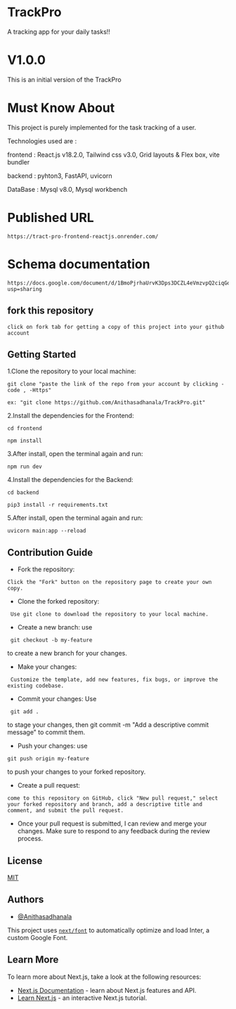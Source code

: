 
# TrackPro

A tracking app for your daily tasks!!

# V1.0.0
This is an initial version of the TrackPro

# Must Know About

This project is purely implemented for the task tracking of a user.

Technologies used are :

frontend :  React.js v18.2.0, Tailwind css v3.0, Grid layouts & Flex box, vite bundler

backend : pyhton3, FastAPI, uvicorn

DataBase : Mysql v8.0, Mysql workbench


# Published URL

```
https://tract-pro-frontend-reactjs.onrender.com/
```

# Schema documentation
```
https://docs.google.com/document/d/1BmoPjrhaUrvK3Dps3DCZL4eVmzvpQ2ciqGd8xbg1IZ0/edit?usp=sharing
```

## fork this repository

```
click on fork tab for getting a copy of this project into your github account

```


## Getting Started

1.Clone the repository to your local machine:

```git
git clone "paste the link of the repo from your account by clicking -code , -Https"

ex: "git clone https://github.com/Anithasadhanala/TrackPro.git"

```


2.Install the dependencies for the Frontend:
```git
cd frontend
```

```git
npm install
```


3.After install, open the terminal again and run:

```git
npm run dev
```

4.Install the dependencies for the Backend:

```git
cd backend
```

```git
pip3 install -r requirements.txt

```


5.After install, open the terminal again and run:

```git
uvicorn main:app --reload
```

## Contribution Guide
- Fork the repository: 
```
Click the "Fork" button on the repository page to create your own copy.
```


- Clone the forked repository:
```
 Use git clone to download the repository to your local machine.
```
- Create a new branch: use
```
 git checkout -b my-feature
```
  to create a new branch for your changes.

- Make your changes:
```
 Customize the template, add new features, fix bugs, or improve the existing codebase.
```
- Commit your changes: Use
```
 git add . 
 ```
 to stage your changes, then git commit -m "Add a descriptive commit message" to commit them.



- Push your changes: use
``` 
git push origin my-feature 
```
to push your changes to your forked repository.

- Create a pull request:
``` 
come to this repository on GitHub, click "New pull request," select your forked repository and branch, add a descriptive title and comment, and submit the pull request.
```

- Once your pull request is submitted, I can review and merge your changes. Make sure to respond to any feedback during the review process.




## License

[MIT](https://choosealicense.com/licenses/mit/)





## Authors

- [@Anithasadhanala](https://github.com/Anithasadhanala)







This project uses [`next/font`](https://nextjs.org/docs/basic-features/font-optimization) to automatically optimize and load Inter, a custom Google Font.

## Learn More

To learn more about Next.js, take a look at the following resources:

- [Next.js Documentation](https://nextjs.org/docs) - learn about Next.js features and API.
- [Learn Next.js](https://nextjs.org/learn) - an interactive Next.js tutorial.
